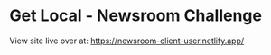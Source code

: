# Get Local - Newsroom Challenge

View site live over at: https://newsroom-client-user.netlify.app/

